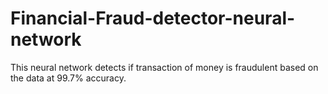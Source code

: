 # Financial-Fraud-detector-neural-network
This neural network detects if transaction of money is fraudulent based on the data at 99.7% accuracy.
